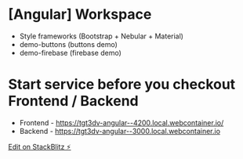 # [Angular] Workspace

-   Style frameworks (Bootstrap + Nebular + Material)
-   demo-buttons (buttons demo)
-   demo-firebase (firebase demo)

# Start service before you checkout Frontend / Backend

-   Frontend - https://tgt3dv-angular--4200.local.webcontainer.io/
-   Backend - https://tgt3dv-angular--3000.local.webcontainer.io

[Edit on StackBlitz ⚡️](https://stackblitz.com/edit/tgt3dv-angular)

